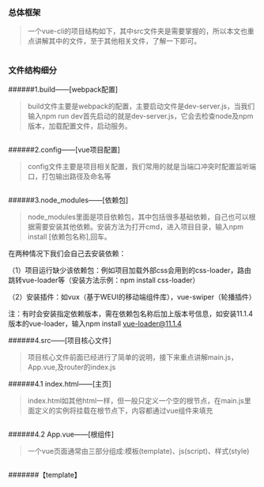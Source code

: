 
### 总体框架
> 一个vue-cli的项目结构如下，其中src文件夹是需要掌握的，所以本文也重点讲解其中的文件，至于其他相关文件，了解一下即可。

<img src="https://upload-images.jianshu.io/upload_images/5700710-cebf33ac17019737.png?imageMogr2/auto-orient/strip%7CimageView2/2/w/650" alt="">

### 文件结构细分

######1.build——[webpack配置]
>build文件主要是webpack的配置，主要启动文件是dev-server.js，当我们输入npm run dev首先启动的就是dev-server.js，它会去检查node及npm版本，加载配置文件，启动服务。

<img src="https://upload-images.jianshu.io/upload_images/5700710-a10682f111510b07.png?imageMogr2/auto-orient/" alt="">

######2.config——[vue项目配置]
>config文件主要是项目相关配置，我们常用的就是当端口冲突时配置监听端口，打包输出路径及命名等

<img src="https://upload-images.jianshu.io/upload_images/5700710-81ac9bc6b912d0fc.png?imageMogr2/auto-orient/strip%7CimageView2/2/w/490" alt="">

######3.node_modules——[依赖包]
>node_modules里面是项目依赖包，其中包括很多基础依赖，自己也可以根据需要安装其他依赖。安装方法为打开cmd，进入项目目录，输入npm install [依赖包名称],回车。

在两种情况下我们会自己去安装依赖：

（1）项目运行缺少该依赖包：例如项目加载外部css会用到的css-loader，路由跳转vue-loader等（安装方法示例：npm install css-loader）

（2）安装插件：如vux（基于WEUI的移动端组件库），vue-swiper（轮播插件）

注：有时会安装指定依赖版本，需在依赖包名称后加上版本号信息，如安装11.1.4版本的vue-loader，输入npm install vue-loader@11.1.4

######4.src——[项目核心文件]

>项目核心文件前面已经进行了简单的说明，接下来重点讲解main.js，App.vue,及router的index.js

######4.1 index.html——[主页]
>index.html如其他html一样，但一般只定义一个空的根节点，在main.js里面定义的实例将挂载在根节点下，内容都通过vue组件来填充

<img src="https://upload-images.jianshu.io/upload_images/5700710-61ec47ad54f1a3cf.png?imageMogr2/auto-orient/strip%7CimageView2/2/w/415" alt="">

######4.2 App.vue——[根组件]
>一个vue页面通常由三部分组成:模板(template)、js(script)、样式(style)

<img src="https://upload-images.jianshu.io/upload_images/5700710-6b6087ca3510a257.png?imageMogr2/auto-orient/strip%7CimageView2/2/w/546" alt="">

#######【template】